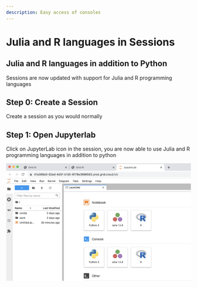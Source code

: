 ```yaml
---
description: Easy access of consoles
---
```


# Julia and R languages in Sessions

## Julia and R languages in addition to Python

Sessions are now updated with support for Julia and R programming languages

## Step 0: Create a Session

Create a session as you would normally

## Step 1: Open Jupyterlab

Click on JupyterLab icon in the session, you are now able to use Julia and R programming languages in addition to python

![](/images/sessions/julia-jupyter.png)

